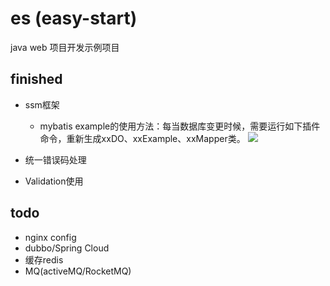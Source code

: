 # es (easy-start)
java web 项目开发示例项目

## finished

* ssm框架
    * mybatis example的使用方法：每当数据库变更时候，需要运行如下插件命令，重新生成xxDO、xxExample、xxMapper类。
    ![](https://img2018.cnblogs.com/blog/1114580/201904/1114580-20190403202044838-1610004059.png)

* 统一错误码处理
* Validation使用

## todo

* nginx config
* dubbo/Spring Cloud
* 缓存redis
* MQ(activeMQ/RocketMQ)
